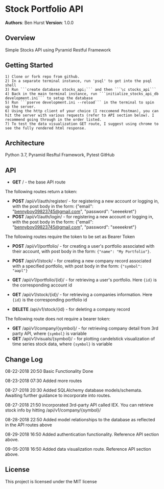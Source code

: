 # Stock Portfolio API
 **Authors**: Ben Hurst
 **Version**: 1.0.0
 ## Overview
 Simple Stocks API using Pyramid Restful Framework
 ## Getting Started
    1) Clone or fork repo from github.
    2) In a separate terminal instance, run 'psql' to get into the psql shell
    3) Run ```create database stocks_api;``` and then ```\c stocks_api```
    4) Back in the main terminal instance, run ```initialize_stocks_api_db development.ini``` to setup the database
    5) Run ```pserve development.ini --reload``` in the terminal to spin up the server.
    6) Using the http client of your choice (I reccomend Postman), you can hit the server with various requests (refer to API section below). I recommend going through in the order listed.
    7) To test the data visualization GET route, I suggest using chrome to see the fully rendered html response.

 ## Architecture
Python 3.7, Pyramid Resftul Framework, Pytest
GitHub
 ## API


- **GET** / - the base API route

The following routes return a token:
- **POST** /api/v1/auth/register/ - for registering a new account or logging in, with the post body in the form: {"email": "bennyboy09823745@gmail.com", "password": "seeeekret"}
- **POST** /api/v1/auth/login/ - for registering a new account or logging in, with the post body in the form: {"email": "bennyboy09823745@gmail.com", "password": "seeeekret"}

The following routes require the token to be set as Bearer Token
- **POST** /api/v1/portfolio/ - for creating a user's portfolio associated with their account, with post body in the form: `{"name": "My Portfolio"}`.

- **POST** /api/v1/stock/ - for creating a new company record associated with a specified portfolio, with post body in the form: `{"symbol": "aapl"}`
- **GET** /api/v1/portfolio/{id}/ - for retrieving a user's portfolio. Here `{id}` is the corresponding account id
- **GET** /api/v1/stock/{id}/ - for retrieving a companies information. Here `{id}` is the corresponding portfolio id
- **DELETE** /api/v1/stock/{id} - for deleting a company record

The following route does not require a bearer token:
- **GET** /api/v1/company/{symbol}/ - for retrieving company detail from 3rd party API, where `{symbol}` is variable
- **GET** /api/v1/visuals/{symbol}/ - for plotting candelstick visualization of time series stock data, where `{symbol}` is variable


 ## Change Log
 08-22-2018 20:50 Basic Functionality Done

 08-23-2018 07:30 Added more routes

 08-27-2018 20:30 Added SQLAlchemy database models/schemata. Awaiting further guidance to incorporate into routes.

 08-27-2018 21:50 Incorporated 3rd-party API called IEX. You can retrieve stock info by hitting /api/v1/company/{symbol}/

 08-28-2018 22:50 Added model relationships to the database as reflected in the API routes above

 08-29-2018 16:50 Added authentication functionality. Reference API section above.

 09-05-2018 16:50 Added data visualization route. Reference API section above.


 ## License
This project is licensed under the MIT license
